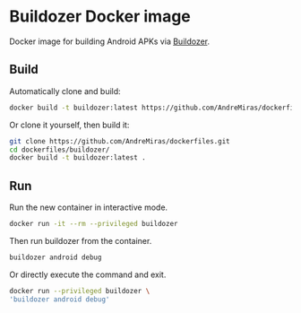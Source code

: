 # Buildozer Docker image

Docker image for building Android APKs via [Buildozer](https://github.com/kivy/buildozer).

## Build
Automatically clone and build:
```sh
docker build -t buildozer:latest https://github.com/AndreMiras/dockerfiles.git#master:buildozer
```
Or clone it yourself, then build it:
```sh
git clone https://github.com/AndreMiras/dockerfiles.git
cd dockerfiles/buildozer/
docker build -t buildozer:latest .
```

## Run
Run the new container in interactive mode.
```sh
docker run -it --rm --privileged buildozer
```
Then run buildozer from the container.
```sh
buildozer android debug
```

Or directly execute the command and exit.
```sh
docker run --privileged buildozer \
'buildozer android debug'
```
